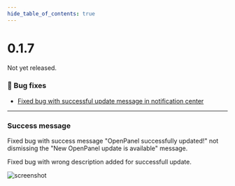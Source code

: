 ```yaml
--- 
hide_table_of_contents: true
---
```



# 0.1.7

Not yet released.


### 🐛 Bug fixes
- [Fixed bug with successful update message in notification center](#success-message)


----

### Success message

Fixed bug with success message "OpenPanel successfully updated!" not dismissing the "New OpenPanel update is available" message.

Fixed bug with wrong description added for successfull update.

![screenshot](https://i.postimg.cc/PxDqzftk/2024-04-15-17-24.png)
